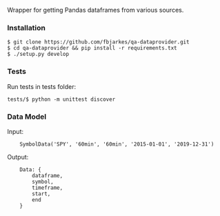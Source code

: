 Wrapper for getting Pandas dataframes from various sources.

### Installation
```
$ git clone https://github.com/fbjarkes/qa-dataprovider.git
$ cd qa-dataprovider && pip install -r requirements.txt
$ ./setup.py develop 
```

### Tests
Run tests in tests folder:
```
tests/$ python -m unittest discover
```

### Data Model
Input:

```
    SymbolData('SPY', '60min', '60min', '2015-01-01', '2019-12-31')
```
Output:
```
    Data: {
        dataframe,
        symbol,
        timeframe,
        start,
        end
    }
```
